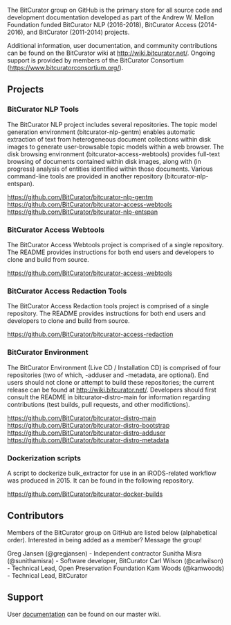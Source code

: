 The BitCurator group on GitHub is the primary store for all source code and development documentation developed as part of the Andrew W. Mellon Foundation funded BitCurator NLP (2016-2018), BitCurator Access (2014-2016), and BitCurator (2011-2014) projects.

Additional information, user documentation, and community contributions can be found on the BitCurator wiki at http://wiki.bitcurator.net/. Ongoing support is provided by members of the BitCurator Consortium (https://www.bitcuratorconsortium.org/).

## Projects

### BitCurator NLP Tools

The BitCurator NLP project includes several repositories. The topic model generation environment (bitcurator-nlp-gentm) enables automatic extraction of text from heterogeneous document collections within disk images to generate user-browsable topic models within a web browser. The disk browsing environment (bitcurator-access-webtools) provides full-text browsing of documents contained within disk images, along with (in progress) analysis of entities identified within those documents. Various command-line tools are provided in another repository (bitcurator-nlp-entspan).

https://github.com/BitCurator/bitcurator-nlp-gentm
https://github.com/BitCurator/bitcurator-access-webtools
https://github.com/BitCurator/bitcurator-nlp-entspan

### BitCurator Access Webtools

The BitCurator Access Webtools project is comprised of a single repository. The README provides instructions for both end users and developers to clone and build from source.

https://github.com/BitCurator/bitcurator-access-webtools

### BitCurator Access Redaction Tools

The BitCurator Access Redaction tools project is comprised of a single repository. The README provides instructions for both end users and developers to clone and build from source.

https://github.com/BitCurator/bitcurator-access-redaction

### BitCurator Environment

The BitCurator Environment (Live CD / Installation CD) is comprised of four repositories (two of which, -adduser and -metadata, are optional). End users should not clone or attempt to build these repositories; the current release can be found at http://wiki.bitcurator.net/. Developers should first consult the README in bitcurator-distro-main for information regarding contributions (test builds, pull requests, and other modifictions).

https://github.com/BitCurator/bitcurator-distro-main
https://github.com/BitCurator/bitcurator-distro-bootstrap
https://github.com/BitCurator/bitcurator-distro-adduser
https://github.com/BitCurator/bitcurator-distro-metadata

### Dockerization scripts

A script to dockerize bulk_extractor for use in an iRODS-related workflow was produced in 2015. It can be found in the following repository.

https://github.com/BitCurator/bitcurator-docker-builds

## Contributors

Members of the BitCurator group on GitHub are listed below (alphabetical order). Interested in being added as a member? Message the group!

Greg Jansen (@gregjansen) - Independent contractor
Sunitha Misra (@sunithamisra) - Software developer, BitCurator
Carl Wilson (@carlwilson) - Technical Lead, Open Preservation Foundation
Kam Woods (@kamwoods) - Technical Lead, BitCurator

## Support

User [documentation](http://wiki.bitcurator.net/) can be found on our master wiki.
